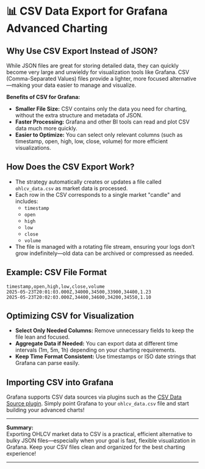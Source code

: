 # 📊 CSV Data Export for Grafana Advanced Charting

## Why Use CSV Export Instead of JSON?

While JSON files are great for storing detailed data, they can quickly become very large and unwieldy for visualization tools like Grafana. CSV (Comma-Separated Values) files provide a lighter, more focused alternative—making your data easier to manage and visualize.

**Benefits of CSV for Grafana:**
- **Smaller File Size:** CSV contains only the data you need for charting, without the extra structure and metadata of JSON.
- **Faster Processing:** Grafana and other BI tools can read and plot CSV data much more quickly.
- **Easier to Optimize:** You can select only relevant columns (such as timestamp, open, high, low, close, volume) for more efficient visualizations.

## How Does the CSV Export Work?

- The strategy automatically creates or updates a file called `ohlcv_data.csv` as market data is processed.
- Each row in the CSV corresponds to a single market "candle" and includes:
  - `timestamp`
  - `open`
  - `high`
  - `low`
  - `close`
  - `volume`
- The file is managed with a rotating file stream, ensuring your logs don’t grow indefinitely—old data can be archived or compressed as needed.

## Example: CSV File Format
```csv
timestamp,open,high,low,close,volume
2025-05-23T20:01:03.000Z,34000,34500,33900,34400,1.23
2025-05-23T20:02:03.000Z,34400,34600,34200,34550,1.10
```

## Optimizing CSV for Visualization

- **Select Only Needed Columns:** Remove unnecessary fields to keep the file lean and focused.
- **Aggregate Data if Needed:** You can export data at different time intervals (1m, 5m, 1h) depending on your charting requirements.
- **Keep Time Format Consistent:** Use timestamps or ISO date strings that Grafana can parse easily.

## Importing CSV into Grafana

Grafana supports CSV data sources via plugins such as the [CSV Data Source plugin](https://grafana.com/grafana/plugins/marcusolsson-csv-datasource/). Simply point Grafana to your `ohlcv_data.csv` file and start building your advanced charts!

---

**Summary:**  
Exporting OHLCV market data to CSV is a practical, efficient alternative to bulky JSON files—especially when your goal is fast, flexible visualization in Grafana. Keep your CSV files clean and organized for the best charting experience!

---
